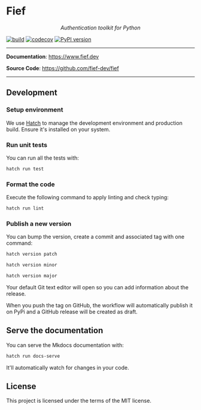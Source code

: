# Fief

<p align="center">
    <em>Authentication toolkit for Python</em>
</p>

[![build](https://github.com/fief-dev/fief/workflows/Build/badge.svg)](https://github.com/fief-dev/fief/actions)
[![codecov](https://codecov.io/gh/fief-dev/fief/branch/master/graph/badge.svg)](https://codecov.io/gh/fief-dev/fief)
[![PyPI version](https://badge.fury.io/py/fief.svg)](https://badge.fury.io/py/fief)

---

**Documentation**: <a href="https://www.fief.dev" target="_blank">https://www.fief.dev</a>

**Source Code**: <a href="https://github.com/fief-dev/fief" target="_blank">https://github.com/fief-dev/fief</a>

---

## Development

### Setup environment

We use [Hatch](https://hatch.pypa.io/latest/install/) to manage the development environment and production build. Ensure it's installed on your system.

### Run unit tests

You can run all the tests with:

```bash
hatch run test
```

### Format the code

Execute the following command to apply linting and check typing:

```bash
hatch run lint
```

### Publish a new version

You can bump the version, create a commit and associated tag with one command:

```bash
hatch version patch
```

```bash
hatch version minor
```

```bash
hatch version major
```

Your default Git text editor will open so you can add information about the release.

When you push the tag on GitHub, the workflow will automatically publish it on PyPi and a GitHub release will be created as draft.

## Serve the documentation

You can serve the Mkdocs documentation with:

```bash
hatch run docs-serve
```

It'll automatically watch for changes in your code.

## License

This project is licensed under the terms of the MIT license.
